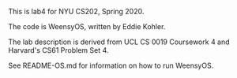 This is lab4 for NYU CS202, Spring 2020.

The code is WeensyOS, written by Eddie Kohler.

The lab description is derived from UCL CS 0019 Coursework 4 and
Harvard's CS61 Problem Set 4.

See README-OS.md for information on how to run WeensyOS.
